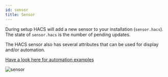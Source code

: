 ```yaml
---
id: sensor
title: Sensor
---
```


During setup HACS will add a new sensor to your installation (`sensor.hacs`).
The state of `sensor.hacs` is the number of pending updates.

The HACS sensor also has several attributes that can be used for display and/or automation.

[Have a look here for automation examples](basic/automation.md)

![sensor](https://user-images.githubusercontent.com/15093472/59136215-5ff29d00-8982-11e9-860f-75d382a4d3b7.png)
